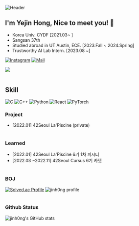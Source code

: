 ![Header](https://capsule-render.vercel.app/api?type=waving&color=timeGradient&height=200&text=Yejin%20Hong!&animation=fadeIn&fontColor=FFFFFF)
## I'm Yejin Hong, Nice to meet you! 👋 
  - Korea Univ. CYDF [2021.03~ ]
  - Sangsan 37th
  - Studied abroad in UT Austin, ECE. [2023.Fall ~ 2024.Spring]
  - Trustworthy AI Lab Intern. [2023.08 ~]

[![Instagram](https://img.shields.io/badge/instagram-BA189A?style=flat-square&logo=Instagram&logoColor=white&link=https://www.instagram.com/jin_h0ng05/)](https://www.instagram.com/jin_h0ng05/)
[![Mail](https://img.shields.io/badge/Mail-d14836?style=flat-square&logo=Gmail&logoColor=white&link=mailto:lilyhong511@korea.ac.kr)](mailto:lilyhong511@korea.ac.kr)

<img src="https://img.shields.io/badge/42seoul-yejhong-orange.svg"/> 
  </br></br>
  
## Skill 
![C](https://img.shields.io/badge/c-%2300599C.svg?style=for-the-badge&logo=c&logoColor=white)
![C++](https://img.shields.io/badge/c++-%2300599C.svg?style=for-the-badge&logo=c%2B%2B&logoColor=white)
![Python](https://img.shields.io/badge/python-3670A0?style=for-the-badge&logo=python&logoColor=ffdd54)
![React](https://img.shields.io/badge/react-181a1f?style=for-the-badge&logo=react)
![PyTorch](https://img.shields.io/badge/PyTorch-%23EE4C2C.svg?style=for-the-badge&logo=PyTorch&logoColor=white)


### Project
* [2022.01] 42Seoul La'Piscine (private)
  </br></br>
  
### Learned
* [2022.01]   42Seoul La'Piscine 6기 1차 피시너
* [2022.03 ~2022.11] 42Seoul Cursus 6기 카뎃
  </br></br>

### BOJ
[![Solved.ac Profile](http://mazassumnida.wtf/api/v2/generate_badge?boj=lilyhong511)](https://solved.ac/lilyhong511/)
![jinh0ng profile](http://mazandi.herokuapp.com/api?handle=lilyhong511&theme=dark)
  </br></br>
  
### Github Status
![jinh0ng's GitHub stats](https://github-readme-stats.vercel.app/api?username=jinh0ng&theme=gruvbox&show_icons=true)
